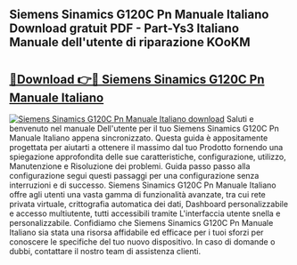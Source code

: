 ## Siemens Sinamics G120C Pn Manuale Italiano Download gratuit PDF - Part-Ys3 Italiano Manuale dell'utente di riparazione KOoKM

# <h2><a href="http://dfbmqqq.blite.top/?on=Siemens+Sinamics+G120C+Pn+Manuale+Italiano">🔗Download 👉🔴 Siemens Sinamics G120C Pn Manuale Italiano</a></h2>

[![Siemens Sinamics G120C Pn Manuale Italiano download](https://i.imgur.com/lujVjoI.png)](http://dfbmqqq.blite.top/?on=Siemens+Sinamics+G120C+Pn+Manuale+Italiano)
Saluti e benvenuto nel manuale Dell'utente per il tuo Siemens Sinamics G120C Pn Manuale Italiano appena sincronizzato. Questa guida è appositamente progettata per aiutarti a ottenere il massimo dal tuo Prodotto fornendo una spiegazione approfondita delle sue caratteristiche, configurazione, utilizzo, Manutenzione e Risoluzione dei problemi. Guida passo passo alla configurazione segui questi passaggi per una configurazione senza interruzioni e di successo. Siemens Sinamics G120C Pn Manuale Italiano offre agli utenti una vasta gamma di funzionalità avanzate, tra cui rete privata virtuale, crittografia automatica dei dati, Dashboard personalizzabile e accesso multiutente, tutti accessibili tramite L'interfaccia utente snella e personalizzabile. Confidiamo che Siemens Sinamics G120C Pn Manuale Italiano sia stata una risorsa affidabile ed efficace per i tuoi sforzi per conoscere le specifiche del tuo nuovo dispositivo. In caso di domande o dubbi, contattare il nostro team di assistenza clienti.

